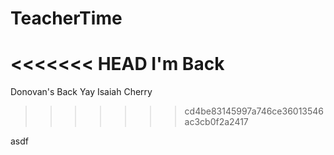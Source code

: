 # TeacherTime

<<<<<<< HEAD
I'm Back
=======
Donovan's Back Yay
Isaiah Cherry 
>>>>>>> cd4be83145997a746ce36013546ac3cb0f2a2417

asdf